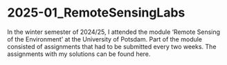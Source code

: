 # 2025-01_RemoteSensingLabs

In the winter semester of 2024/25, I attended the module ‘Remote Sensing of the Environment’ at the University of Potsdam. Part of the module consisted of assignments that had to be submitted every two weeks. The assignments with my solutions can be found here.
